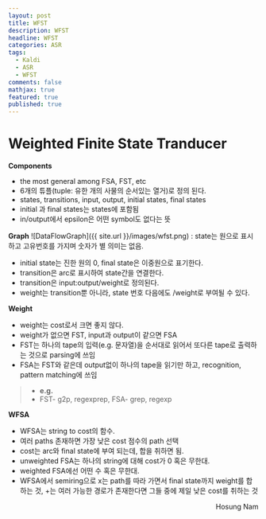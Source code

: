 ```yaml
---
layout: post
title: WFST
description: WFST
headline: WFST
categories: ASR
tags: 
  - Kaldi
  - ASR
  - WFST
comments: false
mathjax: true
featured: true
published: true
---
```


# Weighted Finite State Tranducer <br>

**Components** <br>  
- the most general among FSA, FST, etc
- 6개의 튜플(tuple: 유한 개의 사물의 순서있는 열거)로 정의 된다.
- states, transitions, input, output, initial states, final states
- initial 과 final states는 states에 포함됨
- in/output에서 epsilon은 어떤 symbol도 없다는 뜻  

**Graph**
![DataFlowGraph]({{ site.url }}/images/wfst.png)
: state는 원으로 표시하고 고유번호를 가지며 숫자가 별 의미는 없음.
- initial state는 진한 원의 0, final state은 이중원으로 표기한다.
- transition은 arc로 표시하여 state간을 연결한다.
- transition은 input:output/weight로 정의된다.
- weight는 transition뿐 아니라, state 번호 다음에도 /weight로 부여될 수 있다.  

**Weight**
- weight는 cost로서 크면 좋지 않다.
- weight가 없으면 FST, input과 output이 같으면 FSA
- FST는 하나의 tape의 입력(e.g. 문자열)을 순서대로 읽어서 또다른 tape로 출력하는 것으로 parsing에 쓰임
- FSA는 FST와 같은데 output없이 하나의 tape을 읽기만 하고,  recognition, pattern matching에 쓰임
> - **e.g.**
> - FST- g2p, regexprep, FSA- grep, regexp

**WFSA**
- WFSA는 string to cost의 함수. 
- 여러 paths 존재하면 가장 낮은 cost 점수의 path 선택
- cost는 arc와 final state에 부여 되는데, 합을 취하면 됨.
- unweighted FSA는 하나의 string에 대해 cost가 0 혹은 무한대.
- weighted FSA에선 어떤 수 혹은 무한대.
- WFSA에서 semiring으로 x는 path를 따라 가면서 final state까지 weight를 합하는 것, +는 여러 가능한 경로가 존재한다면 그들 중에 제일 낮은 cost를 취하는 것
 
 <p align="right"> Hosung Nam</p>